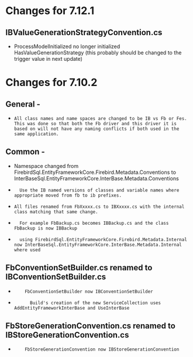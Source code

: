 # Changes for 7.12.1

## IBValueGenerationStrategyConvention.cs
* ProcessModelInitialized no longer initialized HasValueGenerationStrategy (this probably should be changed to the trigger value in next update)

# Changes for 7.10.2 

##  General - 
*	  All class names and name spaces are changed to be IB vs Fb or Fes.  This was done so that both the Fb driver and this driver it is based on will not have any naming conflicts if both used in the same application.

##  Common -
*    Namespace changed from FirebirdSql.EntityFrameworkCore.Firebird.Metadata.Conventions to InterBaseSql.EntityFrameworkCore.InterBase.Metadata.Conventions
*		Use the IB named versions of classes and variable names where appropriate moved from fb to ib prefixes.
		
*	  All files renamed from FbXxxxx.cs to IBXxxxx.cs with the internal class matching that same change.  
*	    For example FbBackup.cs becomes IBBackup.cs and the class FbBackup is now IBBackup
			
*		using FirebirdSql.EntityFrameworkCore.Firebird.Metadata.Internal now InterBaseSql.EntityFrameworkCore.InterBase.Metadata.Internal where used

##  FbConventionSetBuilder.cs renamed to IBConventionSetBuilder.cs
*		  FbConventionSetBuilder now IBConventionSetBuilder
*			Build's creation of the new ServiceCollection uses AddEntityFrameworkInterBase and UseInterBase
			
##	FbStoreGenerationConvention.cs renamed to IBStoreGenerationConvention.cs
*		  FbStoreGenerationConvention now IBStoreGenerationConvention
			
			
			

